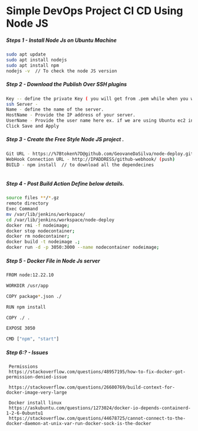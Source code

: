 # Simple DevOps Project CI CD Using Node JS 


##### Steps 1 - Install Node Js on Ubuntu Machine 

``` sh 
sudo apt update
sudo apt install nodejs
sudo apt install npm
nodejs -v  // To check the node JS version 
```

##### Step 2 -  Download the Publish Over SSH plugins 

``` sh
Key -- define the private Key ( you will get from .pem while when you will open as text file)
ssh Server - 
Name - define the name of the server.
HostName - Provide the IP address of your server.
UserName - Provide the user name here ex. if we are using Ubuntu ec2 instance then username is ubuntu
Click Save and Apply 
```
##### Step 3 -  Create the Free Style Node JS project .
``` sh 
Git URL - https://%7Btoken%7D@github.com/GeovaneDaSilva/node-deploy.git/
WebHook Connection URL - http://IPADDRESS/github-webhook/ (push)
BUILD - npm install  // to download all the dependecines 
  
```
##### Step 4 - Post Build Action Define below details.
``` sh 
source files **/*.gz
remote directory
Exec Command 
mv /var/lib/jenkins/workspace/
cd /var/lib/jenkins/workspace/node-deploy
docker rmi -f nodeimage;
docker stop nodecontainer;
docker rm nodecontainer;
docker build -t nodeimage .;
docker run -d -p 3050:3000 --name nodecontainer nodeimage;
```
##### Step 5 - Docker File in Node Js server 
``` sh 
FROM node:12.22.10

WORKDIR /usr/app

COPY package*.json ./

RUN npm install

COPY ./ .

EXPOSE 3050

CMD ["npm", "start"]
```

##### Step 6:? - Issues
```
 Permissions
 https://stackoverflow.com/questions/48957195/how-to-fix-docker-got-permission-denied-issue
 
 https://stackoverflow.com/questions/26600769/build-context-for-docker-image-very-large

 Docker install linux
 https://askubuntu.com/questions/1273024/docker-io-depends-containerd-1-2-6-0ubuntu1
 https://stackoverflow.com/questions/44678725/cannot-connect-to-the-docker-daemon-at-unix-var-run-docker-sock-is-the-docker
 ```

